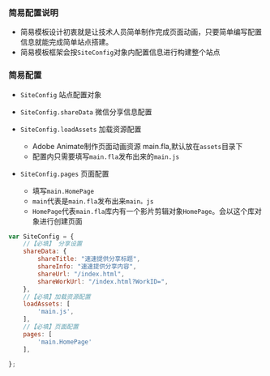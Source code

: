 ### 简易配置说明

- 简易模板设计初衷就是让技术人员简单制作完成页面动画，只要简单编写配置信息就能完成简单站点搭建。
- 简易模板框架会按`SiteConfig`对象内配置信息进行构建整个站点

### 简易配置

- `SiteConfig` 站点配置对象
- `SiteConfig.shareData` 微信分享信息配置
- `SiteConfig.loadAssets` 加载资源配置
    - Adobe Animate制作页面动画资源 main.fla,默认放在`assets`目录下
    - 配置内只需要填写`main.fla`发布出来的`main.js`

- `SiteConfig.pages` 页面配置
   
   - 填写`main.HomePage`
   - `main`代表是`main.fla`发布出来`main。js` 
   - `HomePage`代表`main.fla`库内有一个影片剪辑对象`HomePage`。会以这个库对象进行创建页面
   
```js
var SiteConfig = {
    //【必填】 分享设置
    shareData: {
        shareTitle: "速速提供分享标题",
        shareInfo: "速速提供分享内容",
        shareUrl: "/index.html",
        shareWorkUrl: "/index.html?WorkID=",
    },
    //【必填】加载资源配置
    loadAssets: [
        'main.js',
    ],
    //【必填】页面配置
    pages: [
        'main.HomePage'
    ],

};
```